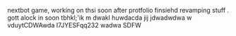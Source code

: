nextbot game, working on thsi soon after protfolio finsiehd revamping stuff
.
gott alock in soon tbhkl;'ik
m
dwakl
huwdacda
jij
jdwadwdwa
w
vduytCDWAwda
I7JYESFqq232
wadwa
SDFW
